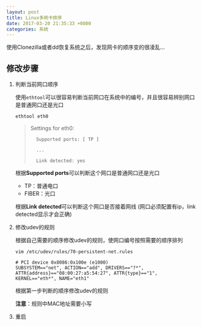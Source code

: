 ```yaml
---
layout: post
title: Linux多网卡排序
date: 2017-03-20 21:35:33 +0800
categories: 系统
---
```


使用Clonezilla或者dd恢复系统之后，发现网卡的顺序变的很凌乱...




## 修改步骤

1. 判断当前网口顺序

    使用`ethtool`可以很容易判断当前网口在系统中的编号，并且很容易辨别网口是普通网口还是光口

    ```bash
    ethtool eth0
    ```

    >Settings for eth0:
    >
    >       Supported ports: [ TP ]
    >
    >       ...
    >
    >       Link detected: yes

    根据**Supported ports**可以判断这个网口是普通网口还是光口

    - TP：普通电口
    - FIBER：光口

   根据**Link detected**可以判断这个网口是否接着网线 (网口必须配置有ip，link detected显示才会正确)

1. 修改udev的规则

    根据自己需要的顺序修改udev的规则，使网口编号按照需要的顺序排列

    ```shell
    vim /etc/udev/rules/70-persistent-net.rules

    # PCI device 0x8086:0x100e (e1000)
    SUBSYSTEM=="net", ACTION=="add", DRIVERS=="?*", ATTR{address}=="08:00:27:a5:54:27", ATTR{type}=="1", KERNEL=="eth*", NAME="eth1"
    ```

    根据第一步判断的顺序修改udev的规则

    **注意**：规则中MAC地址需要小写

1. 重启